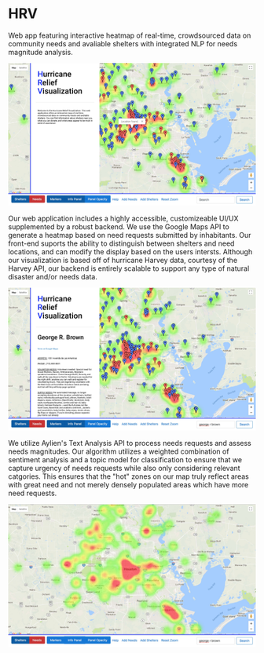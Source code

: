 # HRV

Web app featuring interactive heatmap of real-time, crowdsourced data on community needs and avaliable shelters with integrated NLP for needs magnitude analysis.

![Landing Page](/landing.jpg?raw=true "Landing Page")

Our web application includes a highly accessible, customizeable UI/UX supplemented by a robust backend. We use the Google Maps API to generate a heatmap based on need requests submitted by inhabitants. Our front-end suports the ability to distinguish between shelters and need locations, and can modify the display based on the users intersts. Although our visualization is based off of hurricane Harvey data, courtesy of the Harvey API, our backend is entirely scalable to support any type of natural disaster and/or needs data. 

![Search Functionality](/searching.jpg?raw=true "Search Functionality")

We utilize Aylien's Text Analysis API to process needs requests and assess needs magnitudes. Our algorithm utilizes a weighted combination of sentiment analysis and a topic model for classification to ensure that we capture urgency of needs requests while also only considering relevant catgories. This ensures that the "hot" zones on our map truly reflect areas with great need and not merely densely populated areas which have more need requests. 

![NLP Heatmap](/viewing.jpg?raw=true "NLP Heatmap")
